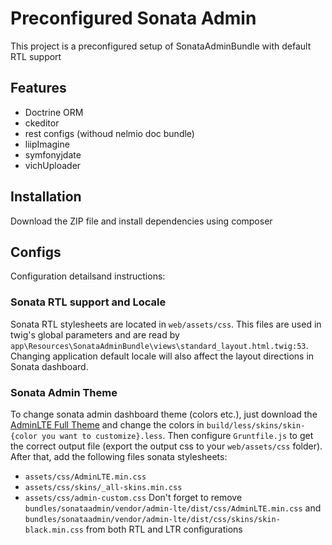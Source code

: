Preconfigured Sonata Admin
=========

This project is a preconfigured setup of SonataAdminBundle with default RTL support

## Features
- Doctrine ORM
- ckeditor
- rest configs (withoud nelmio doc bundle)
- liipImagine
- symfonyjdate
- vichUploader

## Installation
Download the ZIP file and install dependencies using composer

## Configs
Configuration detailsand instructions:
### Sonata RTL support and Locale
Sonata RTL stylesheets are located in `web/assets/css`. This files are used in twig's global parameters and are read by `app\Resources\SonataAdminBundle\views\standard_layout.html.twig:53`. Changing application default locale will also affect the layout directions in Sonata dashboard.
### Sonata Admin Theme
To change sonata admin dashboard theme (colors etc.), just download the [AdminLTE Full Theme](https://github.com/almasaeed2010/AdminLTE) and change the colors in `build/less/skins/skin-{color you want to customize}.less`. Then configure `Gruntfile.js` to get the correct output file (export the output css to your `web/assets/css` folder).
After that, add the following files sonata stylesheets:
- `assets/css/AdminLTE.min.css`
- `assets/css/skins/_all-skins.min.css`
- `assets/css/admin-custom.css`
Don't forget to remove `bundles/sonataadmin/vendor/admin-lte/dist/css/AdminLTE.min.css` and `bundles/sonataadmin/vendor/admin-lte/dist/css/skins/skin-black.min.css` from both RTL and LTR configurations